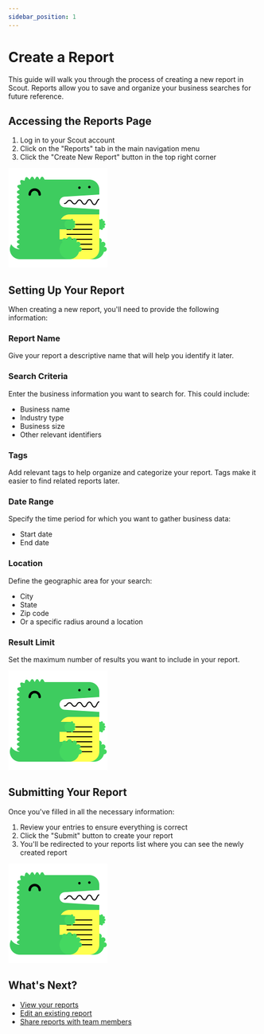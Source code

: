 ```yaml
---
sidebar_position: 1
---
```


# Create a Report

This guide will walk you through the process of creating a new report in Scout. Reports allow you to save and organize your business searches for future reference.

## Accessing the Reports Page

1. Log in to your Scout account
2. Click on the "Reports" tab in the main navigation menu
3. Click the "Create New Report" button in the top right corner

![Access Reports Page](/img/docusaurus.png)

## Setting Up Your Report

When creating a new report, you'll need to provide the following information:

### Report Name
Give your report a descriptive name that will help you identify it later.

### Search Criteria
Enter the business information you want to search for. This could include:
- Business name
- Industry type
- Business size
- Other relevant identifiers

### Tags
Add relevant tags to help organize and categorize your report. Tags make it easier to find related reports later.

### Date Range
Specify the time period for which you want to gather business data:
- Start date
- End date

### Location
Define the geographic area for your search:
- City
- State
- Zip code
- Or a specific radius around a location

### Result Limit
Set the maximum number of results you want to include in your report.

![Report Form](/img/docusaurus.png)

## Submitting Your Report

Once you've filled in all the necessary information:

1. Review your entries to ensure everything is correct
2. Click the "Submit" button to create your report
3. You'll be redirected to your reports list where you can see the newly created report

![Submit Button](/img/docusaurus.png)

## What's Next?

- [View your reports](view-reports.md)
- [Edit an existing report](edit-report.md)
- [Share reports with team members](share-reports.md)
